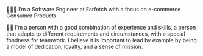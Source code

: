 🧑🏻‍💻 I’m a Software Engineer at Farfetch with a focus on e-commerce Consumer Products

🤙🏻 I'm a person with a good combination of experience and skills, a person that adapts to different requirements and circumstances, with a special fondness for teamwork. I believe it is important to lead by example by being a model of dedication, loyalty, and a sense of mission.
